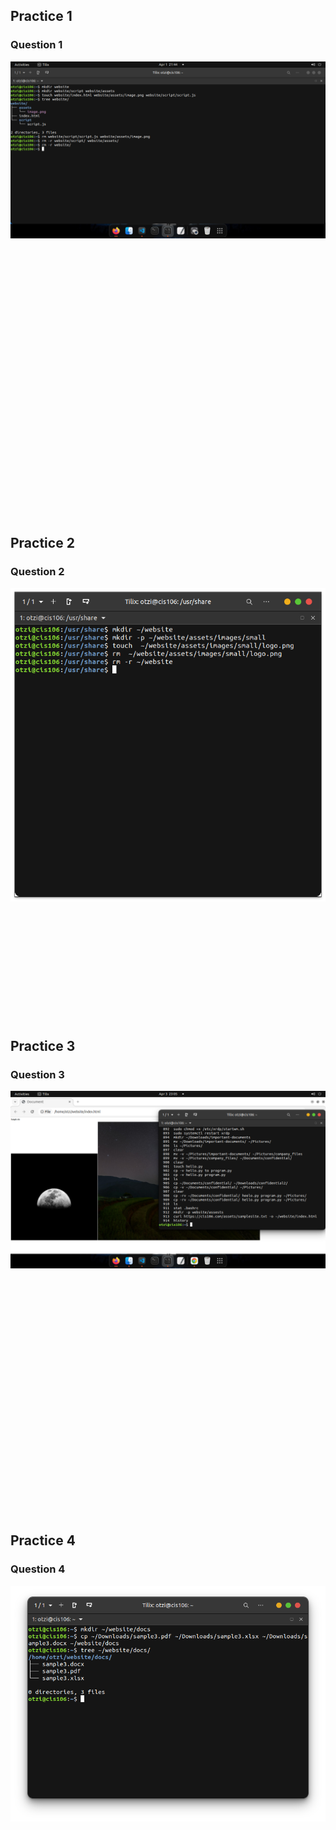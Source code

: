 ## Practice 1

### Question 1
![Question 1](q1.png)
<br><br><br><br><br><br><br><br><br><br><br><br><br><br><br><br><br><br><br><br><br><br><br><br><br><br><br>

## Practice 2

### Question 2
![Question 2](q2.png)
<br><br><br><br><br><br><br><br><br><br><br><br>

## Practice 3

### Question 3
![Question 3](q3.png)
<br><br><br><br><br><br><br><br><br><br><br><br><br><br><br><br><br><br><br><br><br><br><br><br>

## Practice 4

### Question 4
![Question 4](q4.png)
